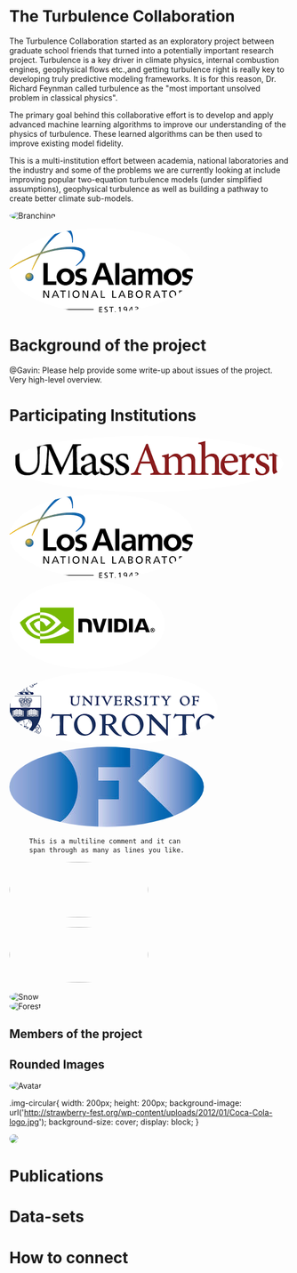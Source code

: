 # The Turbulence Collaboration

The Turbulence Collaboration started as an exploratory project between graduate school friends that turned into a potentially important research project. Turbulence is a key driver in climate physics, internal combustion engines, geophysical flows etc.,and getting turbulence right is really key to developing truly predictive modeling frameworks. It is for this reason, Dr. Richard Feynman called turbulence as the "most important unsolved problem in classical physics".

The primary goal behind this collaborative effort is to develop and apply advanced machine learning algorithms to improve our understanding of the physics of turbulence. These learned algorithms can be then used to improve existing model fidelity.

This is a multi-institution effort between academia, national laboratories and the industry and some of the problems we are currently looking at include improving popular two-equation turbulence models (under simplified assumptions), geophysical turbulence as well as building a pathway to create better climate sub-models.


![Branching](https://guides.github.com/activities/hello-world/branching.png)

![Octocat](https://github.com/turbulenceai/climate-collaboration/blob/master/assets/img/LANL.png)

# Background of the project


@Gavin: Please help provide some write-up about issues of the project. Very high-level overview.

# Participating Institutions

![Branching](https://github.com/turbulenceai/climate-collaboration/blob/master/assets/img/UMass.png)
![Branching](https://github.com/turbulenceai/climate-collaboration/blob/master/assets/img/LANL.png)
![Branching](https://github.com/turbulenceai/climate-collaboration/blob/master/assets/img/NVIDIA.png)
![Branching](https://github.com/turbulenceai/climate-collaboration/blob/master/assets/img/UToronto.png)
![Branching](https://github.com/turbulenceai/climate-collaboration/blob/master/assets/img/DKI.jpeg)



         This is a multiline comment and it can
         span through as many as lines you like.
<p> <img src="https://github.com/turbulenceai/climate-consortium/blob/master/assets/img/UMass.png" width="250" height="100"></p>
<p> <img src="https://github.com/turbulenceai/climate-consortium/blob/master/assets/img/LANL.png" width="250" height="100"></p>


<div class="row">
  <div class="column">
    <img src="https://github.com/turbulenceai/climate-consortium/blob/master/assets/img/LANL.png" alt="Snow" style="width:25%">
  </div>
  <div class="column">
    <img src="https://github.com/turbulenceai/climate-consortium/blob/master/assets/img/UMass.png" alt="Forest" style="width:25%">
  </div>
</div>

## Members of the project

<html>
<head>
<meta name="viewport" content="width=device-width, initial-scale=1">
<style>
img {
  border-radius: 50%;
}
</style>
</head>
<body>

<h2>Rounded Images</h2>

<img src="https://github.com/turbulenceai/climate-consortium/blob/master/assets/img/LANL.png" alt="Avatar" style="width:20px">

</body>
</html> 

<div class="img-circular"></div>

.img-circular{
 width: 200px;
 height: 200px;
 background-image: url('http://strawberry-fest.org/wp-content/uploads/2012/01/Coca-Cola-logo.jpg');
 background-size: cover;
 display: block;
}

<img class="img-circle" src="https://github.com/turbulenceai/climate-consortium/blob/master/assets/img/LANL.png">

# Publications


# Data-sets



# How to connect
